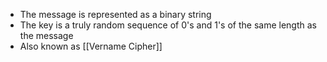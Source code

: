 - The message is represented as a binary string
- The key is a truly random sequence of 0's and 1's of the same length as the message
- Also known as [[Vername Cipher]]
